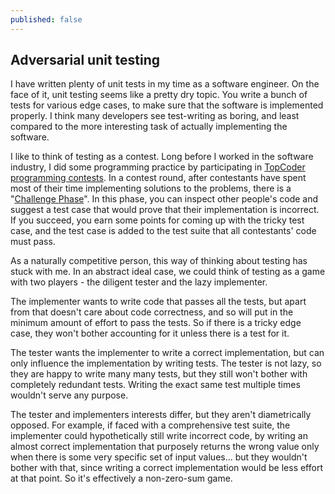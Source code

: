 ```yaml
---
published: false
---
```

## Adversarial unit testing

I have written plenty of unit tests in my time as a software engineer. On the face of it, unit testing seems like a pretty dry topic. You write a bunch of tests for various edge cases, to make sure that the software is implemented properly. I think many developers see test-writing as boring, and least compared to the more interesting task of actually implementing the software.

I like to think of testing as a contest. Long before I worked in the software industry, I did some programming practice by participating in [TopCoder programming contests](https://www.topcoder.com/community/arena). In a contest round, after contestants have spent most of their time implementing solutions to the problems, there is a "[Challenge Phase](https://www.topcoder.com/thrive/articles/How%20To%20Compete%20in%20SRMs#6)". In this phase, you can inspect other people's code and suggest a test case that would prove that their implementation is incorrect. If you succeed, you earn some points for coming up with the tricky test case, and the test case is added to the test suite that all contestants' code must pass.

As a naturally competitive person, this way of thinking about testing has stuck with me. In an abstract ideal case, we could think of testing as a game with two players - the diligent tester and the lazy implementer.

The implementer wants to write code that passes all the tests, but apart from that doesn't care about code correctness, and so will put in the minimum amount of effort to pass the tests. So if there is a tricky edge case, they won't bother accounting for it unless there is a test for it.

The tester wants the implementer to write a correct implementation, but can only influence the implementation by writing tests. The tester is not lazy, so they are happy to write many many tests, but they still won't bother with completely redundant tests. Writing the exact same test multiple times wouldn't serve any purpose.

The tester and implementers interests differ, but they aren't diametrically opposed. For example, if faced with a comprehensive test suite, the implementer could hypothetically still write incorrect code, by writing an almost correct implementation that purposely returns the wrong value only when there is some very specific set of input values... but they wouldn't bother with that, since writing a correct implementation would be less effort at that point. So it's effectively a non-zero-sum game.

